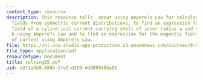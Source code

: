 ```yaml
---
content_type: resource
description: This resource tells  about using Ampere?s Law for calculating magnetic
  fields from symmetric current distributions, to find an expression for the magnetic
  field of a cylindrical current-carrying shell of inner radius a and outer radius
  b using Ampere?s Law and to find an expression for the magnetic field of a slab
  of current using Ampere?s Law.
file: https://ol-ocw-studio-app-production.s3.amazonaws.com/courses/8-02-physics-ii-electricity-and-magnetism-spring-2007/e2f3a5b9680b1fe5d269dd989048ba02_solving05.pdf
file_type: application/pdf
resourcetype: Document
title: solving05.pdf
uid: e2f3a5b9-680b-1fe5-d269-dd989048ba02
---
```

